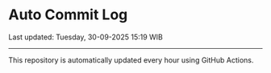 # Auto Commit Log

Last updated: Tuesday, 30-09-2025 15:19 WIB

---

This repository is automatically updated every hour using GitHub Actions.
